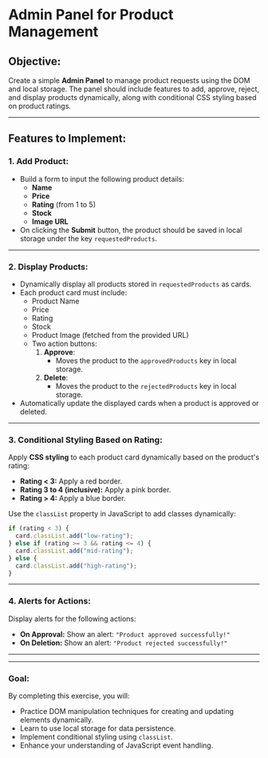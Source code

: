 # Admin Panel for Product Management

## Objective:

Create a simple **Admin Panel** to manage product requests using the DOM and local storage. The panel should include features to add, approve, reject, and display products dynamically, along with conditional CSS styling based on product ratings.

---

## Features to Implement:

### 1. Add Product:

- Build a form to input the following product details:
  - **Name**
  - **Price**
  - **Rating** (from 1 to 5)
  - **Stock**
  - **Image URL**
- On clicking the **Submit** button, the product should be saved in local storage under the key `requestedProducts`.

---

### 2. Display Products:

- Dynamically display all products stored in `requestedProducts` as cards.
- Each product card must include:
  - Product Name
  - Price
  - Rating
  - Stock
  - Product Image (fetched from the provided URL)
  - Two action buttons:
    1. **Approve**:
       - Moves the product to the `approvedProducts` key in local storage.
    2. **Delete**:
       - Moves the product to the `rejectedProducts` key in local storage.
- Automatically update the displayed cards when a product is approved or deleted.

---

### 3. Conditional Styling Based on Rating:

Apply **CSS styling** to each product card dynamically based on the product's rating:

- **Rating < 3:** Apply a red border.
- **Rating 3 to 4 (inclusive):** Apply a pink border.
- **Rating > 4:** Apply a blue border.

Use the `classList` property in JavaScript to add classes dynamically:

```javascript
if (rating < 3) {
  card.classList.add("low-rating");
} else if (rating >= 3 && rating <= 4) {
  card.classList.add("mid-rating");
} else {
  card.classList.add("high-rating");
}
```

---

### 4. Alerts for Actions:

Display alerts for the following actions:

- **On Approval:** Show an alert: `"Product approved successfully!"`
- **On Deletion:** Show an alert: `"Product rejected successfully!"`

---

---

### Goal:

By completing this exercise, you will:

- Practice DOM manipulation techniques for creating and updating elements dynamically.
- Learn to use local storage for data persistence.
- Implement conditional styling using `classList`.
- Enhance your understanding of JavaScript event handling.
